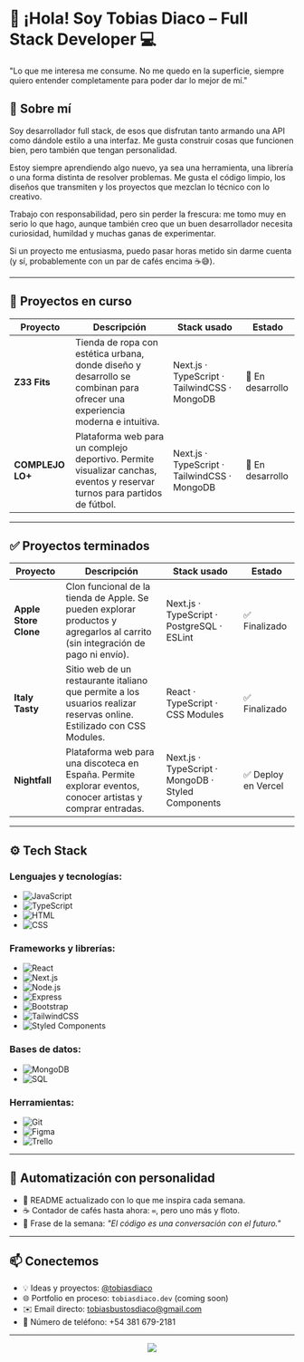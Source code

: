 # 👋 ¡Hola! Soy Tobias Diaco – Full Stack Developer 💻

"Lo que me interesa me consume. No me quedo en la superficie, siempre quiero entender completamente para poder dar lo mejor de mí."

## 🧠 Sobre mí

 Soy desarrollador full stack, de esos que disfrutan tanto armando una API como dándole estilo a una interfaz. Me gusta construir cosas que funcionen bien, pero también que tengan personalidad.  

Estoy siempre aprendiendo algo nuevo, ya sea una herramienta, una librería o una forma distinta de resolver problemas. Me gusta el código limpio, los diseños que transmiten y los proyectos que mezclan lo técnico con lo creativo.

Trabajo con responsabilidad, pero sin perder la frescura: me tomo muy en serio lo que hago, aunque también creo que un buen desarrollador necesita curiosidad, humildad y muchas ganas de experimentar.

Si un proyecto me entusiasma, puedo pasar horas metido sin darme cuenta (y sí, probablemente con un par de cafés encima ☕😅).

---

## 🚧 Proyectos en curso

| Proyecto        | Descripción                                                                                                                                     | Stack usado                                      | Estado           |
|-----------------|--------------------------------------------------------------------------------------------------------------------------------------------------|--------------------------------------------------|------------------|
| **Z33 Fits**    | Tienda de ropa con estética urbana, donde diseño y desarrollo se combinan para ofrecer una experiencia moderna e intuitiva.                     | Next.js · TypeScript · TailwindCSS · MongoDB     | 🔧 En desarrollo |
| **COMPLEJO LO+**| Plataforma web para un complejo deportivo. Permite visualizar canchas, eventos y reservar turnos para partidos de fútbol.                       | Next.js · TypeScript · TailwindCSS · MongoDB     | 🔧 En desarrollo |

---

## ✅ Proyectos terminados

| Proyecto            | Descripción                                                                                                                                      | Stack usado                                              | Estado               |
|---------------------|---------------------------------------------------------------------------------------------------------------------------------------------------|----------------------------------------------------------|----------------------|
| **Apple Store Clone** | Clon funcional de la tienda de Apple. Se pueden explorar productos y agregarlos al carrito (sin integración de pago ni envío).              | Next.js · TypeScript · PostgreSQL · ESLint               | ✅ Finalizado        |
| **Italy Tasty**     | Sitio web de un restaurante italiano que permite a los usuarios realizar reservas online. Estilizado con CSS Modules.                            | React · TypeScript · CSS Modules                         | ✅ Finalizado        |
| **Nightfall**       | Plataforma web para una discoteca en España. Permite explorar eventos, conocer artistas y comprar entradas.                                      | Next.js · TypeScript · MongoDB · Styled Components       | ✅ Deploy en Vercel  |


---

## ⚙️ Tech Stack

### Lenguajes y tecnologías:
- ![JavaScript](https://img.shields.io/badge/-JavaScript-333?style=flat&logo=javascript)
- ![TypeScript](https://img.shields.io/badge/-TypeScript-333?style=flat&logo=typescript)
- ![HTML](https://img.shields.io/badge/-HTML-333?style=flat&logo=html5)
- ![CSS](https://img.shields.io/badge/-CSS-333?style=flat&logo=css3)

### Frameworks y librerías:
- ![React](https://img.shields.io/badge/-React-333?style=flat&logo=react)
- ![Next.js](https://img.shields.io/badge/-Next.js-333?style=flat&logo=next.js)
- ![Node.js](https://img.shields.io/badge/-Node.js-333?style=flat&logo=node.js)
- ![Express](https://img.shields.io/badge/-Express-333?style=flat&logo=express)
- ![Bootstrap](https://img.shields.io/badge/-Bootstrap-333?style=flat&logo=bootstrap)
- ![TailwindCSS](https://img.shields.io/badge/-TailwindCSS-333?style=flat&logo=tailwind-css)
- ![Styled Components](https://img.shields.io/badge/-Styled%20Components-333?style=flat&logo=styled-components)

### Bases de datos:
- ![MongoDB](https://img.shields.io/badge/-MongoDB-333?style=flat&logo=mongodb)
- ![SQL](https://img.shields.io/badge/-SQL-333?style=flat&logo=sqlite)

### Herramientas:
- ![Git](https://img.shields.io/badge/-Git-333?style=flat&logo=git)
- ![Figma](https://img.shields.io/badge/-Figma-333?style=flat&logo=figma)
- ![Trello](https://img.shields.io/badge/-Trello-333?style=flat&logo=trello)

---

## 🔄 Automatización con personalidad

- 🔁 README actualizado con lo que me inspira cada semana.
- ☕ Contador de cafés hasta ahora: `∞`, pero uno más y floto.
- 🧠 Frase de la semana: *"El código es una conversación con el futuro."*

---

## 📫 Conectemos


- 💡 Ideas y proyectos: [@tobiasdiaco](https://github.com/tobiasdiaco)
- 🌐 Portfolio en proceso: `tobiasdiaco.dev` (coming soon)
- ✉️ Email directo: [tobiasbustosdiaco@gmail.com](mailto:tobiasbustosdiaco@gmail.com)
- 📱 Número de teléfono: +54 381 679-2181

---

<p align="center">
  <img src="https://readme-typing-svg.herokuapp.com/?lines=Codificando+historias+únicas...;Del+backend+al+corazón+del+usuario!&center=true&width=500&color=ff4c4c">
</p>
